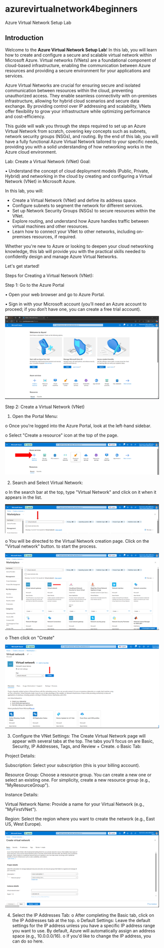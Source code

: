 # azurevirtualnetwork4beginners

Azure Virtual Network Setup Lab

## Introduction

Welcome to the **Azure Virtual Network Setup Lab**! In this lab, you will learn how to create and configure a secure and scalable virtual network within Microsoft Azure. Virtual networks (VNets) are a foundational component of cloud-based infrastructure, enabling the communication between Azure resources and providing a secure environment for your applications and services.

Azure Virtual Networks are crucial for ensuring secure and isolated communication between resources within the cloud, preventing unauthorized access. They enable seamless connectivity with on-premises infrastructure, allowing for hybrid cloud scenarios and secure data exchange. By providing control over IP addressing and scalability, VNets offer flexibility to grow your infrastructure while optimizing performance and cost-efficiency.

This guide will walk you through the steps required to set up an Azure Virtual Network from scratch, covering key concepts such as subnets, network security groups (NSGs), and routing. By the end of this lab, you will have a fully functional Azure Virtual Network tailored to your specific needs, providing you with a solid understanding of how networking works in the Azure cloud environment.

Lab: Create a Virtual Network (VNet)
Goal:

•	Understand the concept of cloud deployment models (Public, Private, Hybrid) and networking in the cloud by creating and configuring a Virtual Network (VNet) in Microsoft Azure.

In this lab, you will:

- Create a Virtual Network (VNet) and define its address space.
- Configure subnets to segment the network for different services.
- Set up Network Security Groups (NSGs) to secure resources within the VNet.
- Explore routing, and understand how Azure handles traffic between virtual machines and other resources.
- Learn how to connect your VNet to other networks, including on-premises resources, if required.

Whether you're new to Azure or looking to deepen your cloud networking knowledge, this lab will provide you with the practical skills needed to confidently design and manage Azure Virtual Networks.

Let's get started!

Steps for Creating a Virtual Network (VNet):

Step 1: Go to the Azure Portal

•	Open your web browser and go to Azure Portal.

•	Sign in with your Microsoft account (you’ll need an Azure account to proceed; if you don’t have one, you can create a free trial account).

![Alt text](https://github.com/Kesmondlw79/azurevirtualnetwork4beginners/blob/main/AZ900%20Portal.PNG?raw=true)

Step 2: Create a Virtual Network (VNet)

1.	Open the Portal Menu:
   
o	Once you're logged into the Azure Portal, look at the left-hand sidebar.

o	Select "Create a resource"  icon at the top of the page.

![Alt text](https://github.com/Kesmondlw79/azurevirtualnetwork4beginners/blob/main/AZ900%20Create%20a%20resource%20Icon.PNG?raw=true)

2.	Search and Select Virtual Network:
   
o	In the search bar at the top, type "Virtual Network" and click on it when it appears in the list.

![Alt text](https://github.com/Kesmondlw79/azurevirtualnetwork4beginners/blob/main/AZ900%20searchbar.PNG?raw=true)

o	You will be directed to the Virtual Network creation page. Click on the "Virtual network" button. to start the process.

![Alt text](https://github.com/Kesmondlw79/azurevirtualnetwork4beginners/blob/main/AZ900VNetworkPage.PNG?raw=true)

o  Then click on "Create"

![Alt text](https://github.com/Kesmondlw79/azurevirtualnetwork4beginners/blob/main/AZ900Createbutton.PNG?raw=true)

3.	Configure the VNet Settings: The Create Virtual Network page will appear with several tabs at the top. The tabs you’ll focus on are Basic, Security, IP Addresses, Tags, and Review + Create.
o	Basic Tab: 

 Project Details: 

Subscription: Select your subscription (this is your billing account).

Resource Group: Choose a resource group. You can create a new one or select an existing one. For simplicity, create a new resource group (e.g., "MyResourceGroup").

Instance Details: 

Virtual Network Name: Provide a name for your Virtual Network (e.g., "MyFirstVNet").

Region: Select the region where you want to create the network (e.g., East US, West Europe).

![Alt text](https://github.com/Kesmondlw79/azurevirtualnetwork4beginners/blob/main/AZ900%20VNet%20Create%20Window.PNG?raw=true)

4.	Select the IP Addresses Tab:
o	After completing the Basic tab, click on the IP Addresses tab at the top.
o	Default Settings: Leave the default settings for the IP address unless you have a specific IP address range you want to use. By default, Azure will automatically assign an address space (e.g., 10.0.0.0/16).
o	If you'd like to change the IP address, you can do so here.


 




